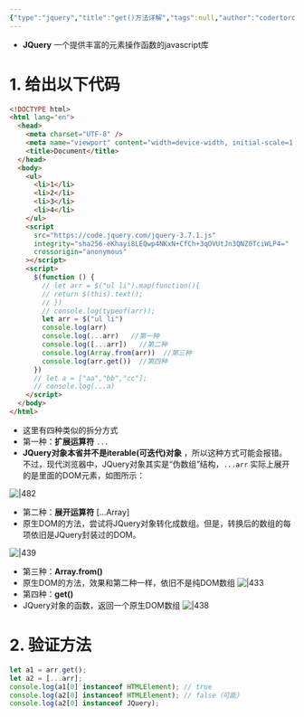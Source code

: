 ```yaml
---
{"type":"jquery","title":"get()方法详解","tags":null,"author":"codertoro","establish":"2025-04-08","update":"2025-04-08","dg-publish":true,"permalink":"/Projects/JQuery/get()方法详解/","dgPassFrontmatter":true,"created":"2025-04-08T14:55:48.869+08:00","updated":"2025-04-08T17:11:07.004+08:00"}
---
```


- **JQuery** 一个提供丰富的元素操作函数的javascript库
# 1. 给出以下代码
```html
<!DOCTYPE html>
<html lang="en">
  <head>
    <meta charset="UTF-8" />
    <meta name="viewport" content="width=device-width, initial-scale=1.0" />
    <title>Document</title>
  </head>
  <body>
    <ul>
      <li>1</li>
      <li>2</li>
      <li>3</li>
      <li>4</li>
    </ul>
    <script
      src="https://code.jquery.com/jquery-3.7.1.js"
      integrity="sha256-eKhayi8LEQwp4NKxN+CfCh+3qOVUtJn3QNZ0TciWLP4="
      crossorigin="anonymous"
    ></script>
    <script>
      $(function () {
        // let arr = $("ul li").map(function(){
        // return $(this).text();
        // })
        // console.log(typeof(arr));
        let arr = $("ul li")
        console.log(arr)
        console.log(...arr)   //第一种
        console.log([...arr])   //第二种
        console.log(Array.from(arr))  //第三种
        console.log(arr.get())  //第四种
      })
      // let a = ["aa","bb","cc"];
      // console.log(...a)
    </script>
  </body>
</html>

```
- 这里有四种类似的拆分方式
- 第一种：**扩展运算符** `...`
- **JQuery对象本省并不是iterable(可迭代)对象** ，所以这种方式可能会报错。不过，现代浏览器中，JQuery对象其实是“伪数组”结构，`...arr` 实际上展开的是里面的DOM元素，如图所示：

![|482](https://img.codertoro.top/Bucket/Projects/JQuery/202504081523718.png)

- 第二种：**展开运算符** [...Array]
- 原生DOM的方法，尝试将JQuery对象转化成数组。但是，转换后的数组的每项依旧是JQuery封装过的DOM。

![|439](https://img.codertoro.top/Bucket/Projects/JQuery/202504081527790.png)

- 第三种：**Array.from()**
- 原生DOM的方法，效果和第二种一样，依旧不是纯DOM数组
![|433](https://img.codertoro.top/Bucket/Projects/JQuery/202504081529611.png)
- 第四种：**get()**
- JQuery对象的函数，返回一个原生DOM数组
![|438](https://img.codertoro.top/Bucket/Projects/JQuery/202504081531225.png)

# 2. 验证方法
```javascript
let a1 = arr.get();
let a2 = [...arr];
console.log(a1[0] instanceof HTMLElement); // true
console.log(a2[0] instanceof HTMLElement); // false（可能）
console.log(a2[0] instanceof JQuery); 
```
